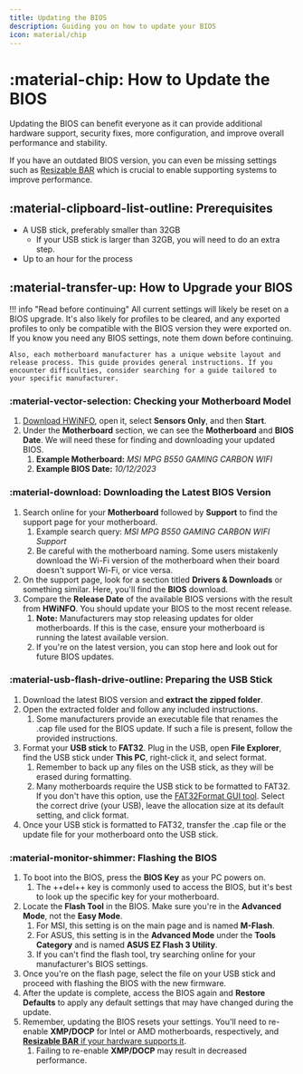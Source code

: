 ```yaml
---
title: Updating the BIOS
description: Guiding you on how to update your BIOS
icon: material/chip
---
```


# :material-chip: How to Update the BIOS

Updating the BIOS can benefit everyone as it can provide additional hardware support, security fixes, more configuration, and improve overall performance and stability.

If you have an outdated BIOS version, you can even be missing settings such as [Resizable BAR](./resizable-bar.md) which is crucial to enable supporting systems to improve performance.

## :material-clipboard-list-outline: Prerequisites

- A USB stick, preferably smaller than 32GB
    - If your USB stick is larger than 32GB, you will need to do an extra step.
- Up to an hour for the process

## :material-transfer-up: How to Upgrade your BIOS

!!! info "Read before continuing"
    All current settings will likely be reset on a BIOS upgrade. It's also likely for profiles to be cleared, and any exported profiles to only be compatible with the BIOS version they were exported on. If you know you need any BIOS settings, note them down before continuing.

    Also, each motherboard manufacturer has a unique website layout and release process. This guide provides general instructions. If you encounter difficulties, consider searching for a guide tailored to your specific manufacturer.

### :material-vector-selection: Checking your Motherboard Model
1. [Download HWiNFO](https://www.hwinfo.com/), open it, select **Sensors Only**, and then **Start**.
1. Under the **Motherboard** section, we can see the **Motherboard** and **BIOS Date**. We will need these for finding and downloading your updated BIOS.
    1. **Example Motherboard:** *MSI MPG B550 GAMING CARBON WIFI*
    1. **Example BIOS Date:** *10/12/2023*

### :material-download: Downloading the Latest BIOS Version
1. Search online for your **Motherboard** followed by **Support** to find the support page for your motherboard.
    1. Example search query: *MSI MPG B550 GAMING CARBON WIFI Support*
    1. Be careful with the motherboard naming. Some users mistakenly download the Wi-Fi version of the motherboard when their board doesn't support Wi-Fi, or vice versa.
1. On the support page, look for a section titled **Drivers & Downloads** or something similar. Here, you'll find the **BIOS** download.
1. Compare the **Release Date** of the available BIOS versions with the result from **HWiNFO**. You should update your BIOS to the most recent release.
    1. **Note:** Manufacturers may stop releasing updates for older motherboards. If this is the case, ensure your motherboard is running the latest available version.
    1. If you're on the latest version, you can stop here and look out for future BIOS updates.

### :material-usb-flash-drive-outline: Preparing the USB Stick
1. Download the latest BIOS version and **extract the zipped folder**.
1. Open the extracted folder and follow any included instructions.
    1. Some manufacturers provide an executable file that renames the .cap file used for the BIOS update. If such a file is present, follow the provided instructions.
1. Format your **USB stick** to **FAT32**. Plug in the USB, open **File Explorer**, find the USB stick under **This PC**, right-click it, and select format.
    1. Remember to back up any files on the USB stick, as they will be erased during formatting.
    1. Many motherboards require the USB stick to be formatted to FAT32. If you don't have this option, use the [FAT32Format GUI tool](https://web.archive.org/web/20150331215614/http:/www.ridgecrop.demon.co.uk/guiformat-x64.Exe). Select the correct drive (your USB), leave the allocation size at its default setting, and click format.
1. Once your USB stick is formatted to FAT32, transfer the .cap file or the update file for your motherboard onto the USB stick.

### :material-monitor-shimmer: Flashing the BIOS
1. To boot into the BIOS, press the **BIOS Key** as your PC powers on.
    1. The ++del++ key is commonly used to access the BIOS, but it's best to look up the specific key for your motherboard.
1. Locate the **Flash Tool** in the BIOS. Make sure you're in the **Advanced Mode**, not the **Easy Mode**.
    1. For MSI, this setting is on the main page and is named **M-Flash**.
    1. For ASUS, this setting is in the **Advanced Mode** under the **Tools Category** and is named **ASUS EZ Flash 3 Utility**.
    1. If you can't find the flash tool, try searching online for your manufacturer's BIOS settings.
1. Once you're on the flash page, select the file on your USB stick and proceed with flashing the BIOS with the new firmware.
1. After the update is complete, access the BIOS again and **Restore Defaults** to apply any default settings that may have changed during the update.
1. Remember, updating the BIOS resets your settings. You'll need to re-enable **XMP/DOCP** for Intel or AMD motherboards, respectively, and [**Resizable BAR** if your hardware supports it](./resizable-bar.md).
    1. Failing to re-enable **XMP/DOCP** may result in decreased performance.
